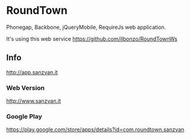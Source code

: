 RoundTown
=========

Phonegap, Backbone, jQueryMobile, RequireJs web application. 

It's using this web service https://github.com/ilbonzo/RoundTownWs

Info
--------------------

http://app.sanzvan.it

### Web Version 
http://www.sanzvan.it


### Google Play 
https://play.google.com/store/apps/details?id=com.roundtown.sanzvan

